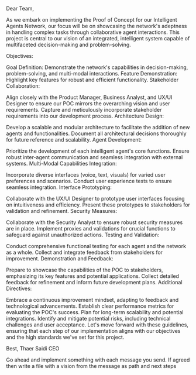 Dear Team,

As we embark on implementing the Proof of Concept for our Intelligent Agents Network, our focus will be on showcasing the network's adeptness in handling complex tasks through collaborative agent interactions. This project is central to our vision of an integrated, intelligent system capable of multifaceted decision-making and problem-solving.

Objectives:

Goal Definition: Demonstrate the network's capabilities in decision-making, problem-solving, and multi-modal interactions.
Feature Demonstration: Highlight key features for robust and efficient functionality.
Stakeholder Collaboration:

Align closely with the Product Manager, Business Analyst, and UX/UI Designer to ensure our POC mirrors the overarching vision and user requirements.
Capture and meticulously incorporate stakeholder requirements into our development process.
Architecture Design:

Develop a scalable and modular architecture to facilitate the addition of new agents and functionalities.
Document all architectural decisions thoroughly for future reference and scalability.
Agent Development:

Prioritize the development of each intelligent agent's core functions.
Ensure robust inter-agent communication and seamless integration with external systems.
Multi-Modal Capabilities Integration:

Incorporate diverse interfaces (voice, text, visuals) for varied user preferences and scenarios.
Conduct user experience tests to ensure seamless integration.
Interface Prototyping:

Collaborate with the UX/UI Designer to prototype user interfaces focusing on intuitiveness and efficiency.
Present these prototypes to stakeholders for validation and refinement.
Security Measures:

Collaborate with the Security Analyst to ensure robust security measures are in place.
Implement proxies and validations for crucial functions to safeguard against unauthorized actions.
Testing and Validation:

Conduct comprehensive functional testing for each agent and the network as a whole.
Collect and integrate feedback from stakeholders for improvement.
Demonstration and Feedback:

Prepare to showcase the capabilities of the POC to stakeholders, emphasizing its key features and potential applications.
Collect detailed feedback for refinement and inform future development plans.
Additional Directives:

Embrace a continuous improvement mindset, adapting to feedback and technological advancements.
Establish clear performance metrics for evaluating the POC's success.
Plan for long-term scalability and potential integrations.
Identify and mitigate potential risks, including technical challenges and user acceptance.
Let's move forward with these guidelines, ensuring that each step of our implementation aligns with our objectives and the high standards we've set for this project.

Best,
Thaer Saidi
CEO

Go ahead and implement something with each message you send.
If agreed then write a file with a vision from the message as path and next steps
